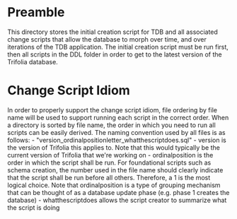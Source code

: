 Preamble
========

This directory stores the initial creation script for TDB and all associated change scripts that allow the database to morph over time, and over iterations of the TDB application.  The initial creation script must be run first, then all scripts in the DDL folder in order to get to the latest version of the Trifolia database.


Change Script Idiom
===================

In order to properly support the change script idiom, file ordering by file name will be used to support running each script in the correct order.  When a directory is sorted by file name, the order in which you need to run all scripts can be easily derived.  The naming convention used by all files is as follows:
	- "version_ordinalpositionletter_whatthescriptdoes.sql"
		- version is the version of Trifolia this applies to.  Note that this would typically be the current version of Trifolia that we're working on
		- ordinalposition is the order in which the script shall be run.  For foundational scripts such as schema creation, the number used in the file name should clearly indicate that the script shall be run before all others.  Therefore, a 1 is the most logical choice.  Note that ordinalposition is a type of grouping mechanism that can be thought of as a database update phase (e.g. phase 1 creates the database)
		- whatthescriptdoes allows the script creator to summarize what the script is doing